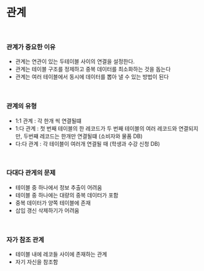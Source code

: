# 관계 

<br>

### 관계가 중요한 이유

- 관계는 연관이 있는 두테이블 사이의 연결을 설정한다.
- 관계는 테이블 구조를 정제하고 중복 데이터를 최소화하는 것을 돕는다
- 관계는 여러 테이블에서 동시에 데이터를 뽑아 낼 수 있는 방법이 된다

<br>

### 관계의 유형

- 1:1 관계 : 각 한개 씩 연결될떄  
- 1:다 관계 : 첫 번째 테이블의 한 레코드가 두 번째 테이블의 여러 레코드와 연결되지만, 두번쨰 레코드는 한개만 연결될떄 (소비자와 물품 DB)
- 다:다 관계 : 각 테이블이 여러개 연결될 때 (학생과 수강 신청 DB)

<br>

### 다대다 관게의 문제

- 테이블 중 하나에서 정보 추출이 어려움
- 테이블 중 하나에는 대량의 중복 데이터가 포함
- 중복 데이터가 양쪽 테이블에 존재
- 삽입 갱신 삭제하기가 어려움 

<br>

### 자가 참조 관계 

- 테이블 내에 레코들 사이에 존재하는 관계
- 자기 자신을 참조함